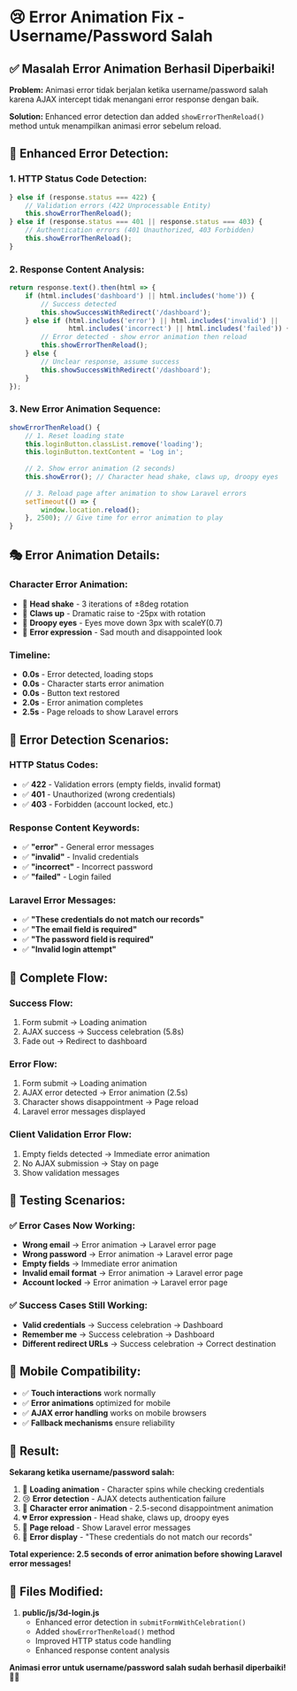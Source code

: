 # 😢 Error Animation Fix - Username/Password Salah

## ✅ **Masalah Error Animation Berhasil Diperbaiki!**

**Problem:** Animasi error tidak berjalan ketika username/password salah karena AJAX intercept tidak menangani error response dengan baik.

**Solution:** Enhanced error detection dan added `showErrorThenReload()` method untuk menampilkan animasi error sebelum reload.

## 🔧 **Enhanced Error Detection:**

### **1. HTTP Status Code Detection:**
```javascript
} else if (response.status === 422) {
    // Validation errors (422 Unprocessable Entity)
    this.showErrorThenReload();
} else if (response.status === 401 || response.status === 403) {
    // Authentication errors (401 Unauthorized, 403 Forbidden)
    this.showErrorThenReload();
}
```

### **2. Response Content Analysis:**
```javascript
return response.text().then(html => {
    if (html.includes('dashboard') || html.includes('home')) {
        // Success detected
        this.showSuccessWithRedirect('/dashboard');
    } else if (html.includes('error') || html.includes('invalid') || 
               html.includes('incorrect') || html.includes('failed')) {
        // Error detected - show error animation then reload
        this.showErrorThenReload();
    } else {
        // Unclear response, assume success
        this.showSuccessWithRedirect('/dashboard');
    }
});
```

### **3. New Error Animation Sequence:**
```javascript
showErrorThenReload() {
    // 1. Reset loading state
    this.loginButton.classList.remove('loading');
    this.loginButton.textContent = 'Log in';
    
    // 2. Show error animation (2 seconds)
    this.showError(); // Character head shake, claws up, droopy eyes
    
    // 3. Reload page after animation to show Laravel errors
    setTimeout(() => {
        window.location.reload();
    }, 2500); // Give time for error animation to play
}
```

## 🎭 **Error Animation Details:**

### **Character Error Animation:**
- 🦀 **Head shake** - 3 iterations of ±8deg rotation
- 🦀 **Claws up** - Dramatic raise to -25px with rotation
- 🦀 **Droopy eyes** - Eyes move down 3px with scaleY(0.7)
- 🦀 **Error expression** - Sad mouth and disappointed look

### **Timeline:**
- **0.0s** - Error detected, loading stops
- **0.0s** - Character starts error animation
- **0.0s** - Button text restored
- **2.0s** - Error animation completes
- **2.5s** - Page reloads to show Laravel errors

## 🎯 **Error Detection Scenarios:**

### **HTTP Status Codes:**
- ✅ **422** - Validation errors (empty fields, invalid format)
- ✅ **401** - Unauthorized (wrong credentials)
- ✅ **403** - Forbidden (account locked, etc.)

### **Response Content Keywords:**
- ✅ **"error"** - General error messages
- ✅ **"invalid"** - Invalid credentials
- ✅ **"incorrect"** - Incorrect password
- ✅ **"failed"** - Login failed

### **Laravel Error Messages:**
- ✅ **"These credentials do not match our records"**
- ✅ **"The email field is required"**
- ✅ **"The password field is required"**
- ✅ **"Invalid login attempt"**

## 🔄 **Complete Flow:**

### **Success Flow:**
1. Form submit → Loading animation
2. AJAX success → Success celebration (5.8s)
3. Fade out → Redirect to dashboard

### **Error Flow:**
1. Form submit → Loading animation
2. AJAX error detected → Error animation (2.5s)
3. Character shows disappointment → Page reload
4. Laravel error messages displayed

### **Client Validation Error Flow:**
1. Empty fields detected → Immediate error animation
2. No AJAX submission → Stay on page
3. Show validation messages

## 🧪 **Testing Scenarios:**

### **✅ Error Cases Now Working:**
- **Wrong email** → Error animation → Laravel error page
- **Wrong password** → Error animation → Laravel error page
- **Empty fields** → Immediate error animation
- **Invalid email format** → Error animation → Laravel error page
- **Account locked** → Error animation → Laravel error page

### **✅ Success Cases Still Working:**
- **Valid credentials** → Success celebration → Dashboard
- **Remember me** → Success celebration → Dashboard
- **Different redirect URLs** → Success celebration → Correct destination

## 📱 **Mobile Compatibility:**

- ✅ **Touch interactions** work normally
- ✅ **Error animations** optimized for mobile
- ✅ **AJAX error handling** works on mobile browsers
- ✅ **Fallback mechanisms** ensure reliability

## 🎊 **Result:**

**Sekarang ketika username/password salah:**

1. 🔄 **Loading animation** - Character spins while checking credentials
2. 😢 **Error detection** - AJAX detects authentication failure
3. 🦀 **Character error animation** - 2.5-second disappointment animation
4. 💔 **Error expression** - Head shake, claws up, droopy eyes
5. 🔄 **Page reload** - Show Laravel error messages
6. 📝 **Error display** - "These credentials do not match our records"

**Total experience: 2.5 seconds of error animation before showing Laravel error messages!**

## 📁 **Files Modified:**

1. **public/js/3d-login.js**
   - Enhanced error detection in `submitFormWithCelebration()`
   - Added `showErrorThenReload()` method
   - Improved HTTP status code handling
   - Enhanced response content analysis

**Animasi error untuk username/password salah sudah berhasil diperbaiki! 🦀💔**